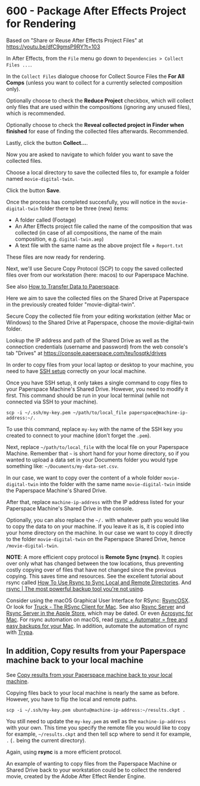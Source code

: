 # 600 - Package After Effects Project for Rendering

Based on "Share or Reuse After Effects Project Files" at https://youtu.be/dfC9gmsP9RY?t=103

In After Effects, from the ```File``` menu go down to ```Dependencies > Collect Files ...```.

In the ```Collect Files``` dialogue choose for Collect Source Files the **For All Comps** (unless you want to collect for a currently selected composition only).

Optionally choose to check the **Reduce Project** checkbox, which will collect only files that are used within the compositions (ignoring any unused files), which is recommended.

Optionally choose to check the **Reveal collected project in Finder when finished** for ease of finding the collected files afterwards. Recommended.

Lastly, click the button **Collect...**.

Now you are asked to navigate to which folder you want to save the collected files. 

Choose a local directory to save the collected files to, for example a folder named ```movie-digital-twin```.

Click the button **Save**.

Once the process has completed succesfully, you will notice in the ```movie-digital-twin``` folder there to be three (new) items:

- A folder called (Footage)
- An After Effects project file called the name of the composition that was collected (in case of all compositions, the name of the main composition, e.g. ```digital-twin.aep```)
- A text file with the same name as the above project file + ```Report.txt```

These files are now ready for rendering.

Next, we'll use Secure Copy Protocol (SCP) to copy the saved collected files over from our workstation (here: macos) to our Paperspace Machine.

See also [How to Transfer Data to Paperspace](https://docs.digitalocean.com/products/paperspace/machines/how-to/transfer-data/).

Here we aim to save the collected files on the Shared Drive at Paperspace in the previously created folder "movie-digital-twin".

Secure Copy the collected file from your editing workstation (either Mac or Windows) to the Shared Drive at Paperspace, choose the movie-digital-twin folder.

Lookup the IP address and path of the Shared Drive as well as the connection credentials (username and password) from the web console's tab "Drives" at https://console.paperspace.com/teu1osqtk/drives

In order to copy files from your local laptop or desktop to your machine, you need to have [SSH setup](https://docs.digitalocean.com/products/paperspace/accounts-and-teams/add-ssh-keys/) correctly on your local machine.

Once you have SSH setup, it only takes a single command to copy files to your Paperspace Machine's Shared Drive. However, you need to modify it first. This command should be run in your local terminal (while not connected via SSH to your machine).

```
scp -i ~/.ssh/my-key.pem ~/path/to/local_file paperspace@machine-ip-address:~/.
```

To use this command, replace ```my-key``` with the name of the SSH key you created to connect to your machine (don’t forget the ```.pem```).

Next, replace ```~/path/to/local_file``` with the local file on your Paperspace Machine. Remember that ```~``` is short hand for your home directory, so if you wanted to upload a data set in your Documents folder you would type something like: ```~/Documents/my-data-set.csv```.

In our case, we want to copy over the content of a whole folder ```movie-digital-twin``` into the folder with the same name ```movie-digital-twin``` inside the Paperspace Machine's Shared Drive.

After that, replace ```machine-ip-address``` with the IP address listed for your Paperspace Machine's Shared Drive in the console.

Optionally, you can also replace the ```~/.``` with whatever path you would like to copy the data to on your machine. If you leave it as is, it is copied into your home directory on the machine. In our case we want to copy it directly to the folder ```movie-digital-twin``` on the Paperspace Shared Drive, hence ```/movie-digital-twin```.

**NOTE**: A more efficient copy protocol is **Remote Sync (rsync)**. It copies over only what has changed between the tow locations, thus preventing costly copying over of files that have not changed since the previous copying. This saves time and resources. See the excellent tutorial about rsync called [How To Use Rsync to Sync Local and Remote Directories](https://www.digitalocean.com/community/tutorials/how-to-use-rsync-to-sync-local-and-remote-directories). And [rsync | The most powerful backup tool you're not using](https://www.youtube.com/watch?v=_D7sTx93gZ4).

Consider using the macOS Graphical User Interface for RSync: [RsyncOSX](https://github.com/rsyncOSX/RsyncOSX). Or look for [Truck - The RSync Client for Mac](http://bonhardcomputing.com/truck/). See also [Rsync Server](http://bonhardcomputing.com/rsync-server/) and [Rsync Server in the Apple Store](https://apps.apple.com/id/app/rsync-server-basic-edition/id1255146085), which may be dated. Or even [Acrosync for Mac](https://acrosync.com/mac.html). For rsync automation on macOS, read [rsync + Automator = free and easy backups for your Mac](https://www.practicallyefficient.com/2011/03/18/rsync-automator.html). In addition, automate the automation of rsync with [Trypa](https://apps.apple.com/us/app/trypa/id1666429734).

## In addition, Copy results from your Paperspace machine back to your local machine

See [Copy results from your Paperspace machine back to your local machine](https://docs.digitalocean.com/products/paperspace/machines/how-to/transfer-data/).

Copying files back to your local machine is nearly the same as before. However, you have to flip the local and remote paths.

```
scp -i ~/.ssh/my-key.pem ubuntu@machine-ip-address:~/results.ckpt .
```

You still need to update the ```my-key.pem``` as well as the ```machine-ip-address``` with your own. This time you specify the remote file you would like to copy for example, ```~/results.ckpt``` and then tell scp where to send it for example, ```.``` (```.``` being the current directory).

Again, using **rsync** is a more efficient protocol.

An example of wanting to copy files from the Paperspace Machine or Shared Drive back to your workstation could be to collect the rendered movie, created by the Adobe After Effect Render Engine.